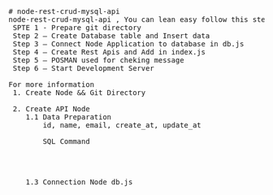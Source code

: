 <pre>
# node-rest-crud-mysql-api
node-rest-crud-mysql-api , You can lean easy follow this step
 SPTE 1 - Prepare git directory
 Step 2 – Create Database table and Insert data
 Step 3 – Connect Node Application to database in db.js
 Step 4 – Create Rest Apis and Add in index.js
 Step 5 – POSMAN used for cheking message
 Step 6 – Start Development Server

For more information
 1. Create Node && Git Directory
    
 2. Create API Node 
    1.1 Data Preparation
        id, name, email, create_at, update_at
    
        SQL Command 
        



    1.3 Connection Node db.js
      
</pre>
